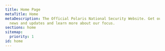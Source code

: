 ```yaml
---
title: Home Page
metaTitle: Home
metaDescription: The Official Polaris National Security Website. Get our latest
  news and updates and learn more about our focus.
sections: home
sitemap:
  priority: 1
id: home
---
```

